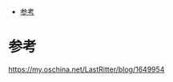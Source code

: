 
<!-- @import "[TOC]" {cmd="toc" depthFrom=1 depthTo=6 orderedList=false} -->

<!-- code_chunk_output -->

* [参考](#参考)

<!-- /code_chunk_output -->

# 参考 

https://my.oschina.net/LastRitter/blog/1649954
